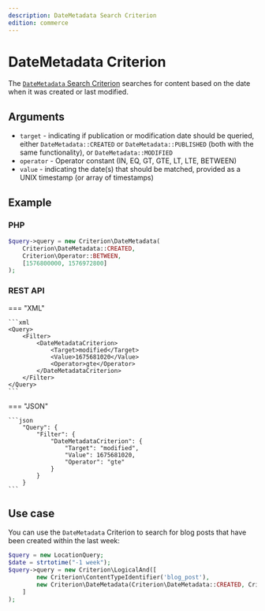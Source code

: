 ```yaml
---
description: DateMetadata Search Criterion
edition: commerce
---
```


# DateMetadata Criterion

The [`DateMetadata` Search Criterion](../../api/php_api/php_api_reference/classes/Ibexa-Contracts-Core-Repository-Values-Content-Query-Criterion-DateMetadata.html) searches for content based on the date when it was created or last modified.

## Arguments

- `target` - indicating if publication or modification date should be queried, either `DateMetadata::CREATED` or `DateMetadata::PUBLISHED` (both with the same functionality), or `DateMetadata::MODIFIED`
- `operator` - Operator constant (IN, EQ, GT, GTE, LT, LTE, BETWEEN)
- `value` - indicating the date(s) that should be matched, provided as a UNIX timestamp (or array of timestamps)

## Example

### PHP

``` php
$query->query = new Criterion\DateMetadata(
    Criterion\DateMetadata::CREATED,
    Criterion\Operator::BETWEEN,
    [1576800000, 1576972800]
);
```

### REST API

=== "XML"

    ```xml
    <Query>
        <Filter>
            <DateMetadataCriterion>
                <Target>modified</Target>
                <Value>1675681020</Value>
                <Operator>gte</Operator>
            </DateMetadataCriterion>
        </Filter>
    </Query>
    ```

=== "JSON"

    ```json
        "Query": {
            "Filter": {
                "DateMetadataCriterion": {
                    "Target": "modified",
                    "Value": 1675681020,
                    "Operator": "gte"
                }
            }
        }
    ```


## Use case

You can use the `DateMetadata` Criterion to search for blog posts that have been created within the last week:

``` php hl_lines="5"
$query = new LocationQuery;
$date = strtotime("-1 week");
$query->query = new Criterion\LogicalAnd([
        new Criterion\ContentTypeIdentifier('blog_post'),
        new Criterion\DateMetadata(Criterion\DateMetadata::CREATED, Criterion\Operator::GTE, $date),
    ]
);
```
